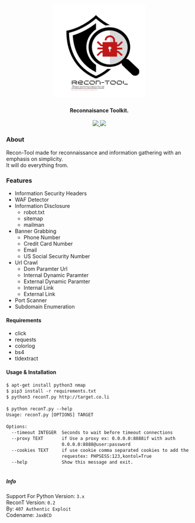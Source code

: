 <h1 align="center">
    <br>
    <a href="https://github.com/jaxBCD/ReconT">
    <img src="src/utils/reconT.png" alt="ReconT" width="250" height="250">
    </a>
    <br>    
</h1>

<h4 align="center">Reconnaisance Toolkit.</h4>
<p align="center">
   <a href="https://github.com/jaxBCD/ReconT">
      <img src="https://img.shields.io/badge/👣-Recon--T-green.svg">
   </a>
   
   <a href="https://www.python.org">
      <img src="https://img.shields.io/badge/python-3.x-blue.svg">
   </a>
</p>

### About
 Recon-Tool made for reconnaissance and information gathering with an emphasis on simplicity.<br> 
 It will do everything from.</br>

### Features
 * Information Security Headers
 * WAF Detector
 * Information Disclosure
   - robot.txt
   - sitemap
   - mailman 
 * Banner Grabbing
   - Phone Number
   - Credit Card Number
   - Email 
   - US Social Security Number
 * Url Crawl
   - Dom Paramter Url
   - Internal Dynamic Paramter
   - External Dynamic Paramter
   - Internal Link
   - External Link
 * Port Scanner
 * Subdomain Enumeration


#### Requirements
 * click
 * requests
 * colorlog
 * bs4
 * tldextract

#### Usage & Installation
 ```
 $ apt-get install python3 nmap
 $ pip3 install -r requirements.txt
 $ python3 reconT.py http://target.co.li
 
 $ python reconT.py --help
 Usage: reconT.py [OPTIONS] TARGET
 
 Options:
   --timeout INTEGER  Seconds to wait before timeout connections
   --proxy TEXT       if Use a proxy ex: 0.0.0.0:8888if with auth
                      0.0.0.0:8888@user:password
   --cookies TEXT     if use cookie comma separated cookies to add the
                      requestex: PHPSESS:123,kontol=True
   --help             Show this message and exit.
   
 ```

##### Info
 Support For Python Version: ```3.x```<br>
 ReconT Version: ```0.2```<br>
 By: ```407 Authentic Exploit ```<br>
 Codename: ```JaxBCD```<br>
 





  

  